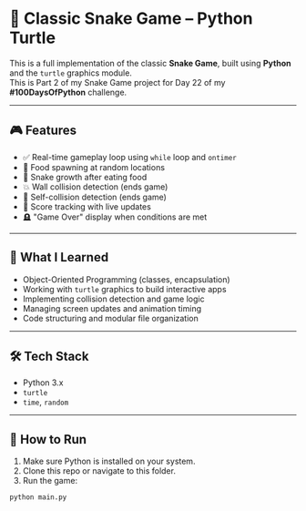 # 🐍 Classic Snake Game – Python Turtle

This is a full implementation of the classic **Snake Game**, built using **Python** and the `turtle` graphics module.  
This is Part 2 of my Snake Game project for Day 22 of my **#100DaysOfPython** challenge.

---

## 🎮 Features

- ✅ Real-time gameplay loop using `while` loop and `ontimer`
- 🍎 Food spawning at random locations
- 🐍 Snake growth after eating food
- 💥 Wall collision detection (ends game)
- 🔁 Self-collision detection (ends game)
- 🧮 Score tracking with live updates
- 🪦 "Game Over" display when conditions are met

---

## 🧠 What I Learned

- Object-Oriented Programming (classes, encapsulation)
- Working with `turtle` graphics to build interactive apps
- Implementing collision detection and game logic
- Managing screen updates and animation timing
- Code structuring and modular file organization

---

## 🛠️ Tech Stack

- Python 3.x
- `turtle`
- `time`, `random`

---

## 🚀 How to Run

1. Make sure Python is installed on your system.
2. Clone this repo or navigate to this folder.
3. Run the game:

```bash
python main.py
